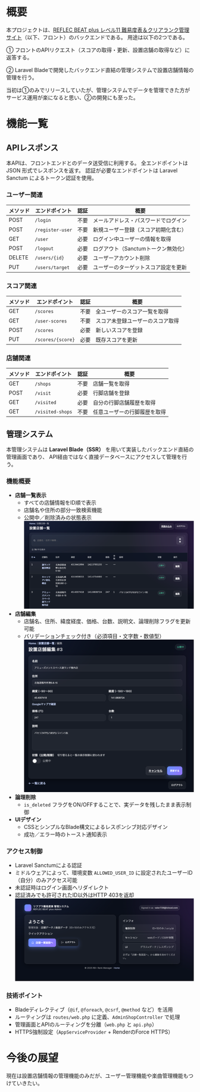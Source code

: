 # 概要

本プロジェクトは、[REFLEC BEAT plus レベル11 難易度表＆クリアランク管理サイト](https://rbplus-rank-manager.site)（以下、フロント）のバックエンドである。
用途は以下の2つである。

① フロントのAPIリクエスト（スコアの取得・更新、設置店舗の取得など）に返答する。

② Laravel Bladeで開発したバックエンド直結の管理システムで設置店舗情報の管理を行う。

当初は①のみでリリースしていたが、管理システムでデータを管理できた方がサービス運用が楽になると思い、②の開発にも至った。

# 機能一覧
## APIレスポンス
本APIは、フロントエンドとのデータ送受信に利用する。
全エンドポイントは JSON 形式でレスポンスを返す。
認証が必要なエンドポイントは Laravel Sanctum によるトークン認証を使用。

### ユーザー関連
| メソッド   | エンドポイント          | 認証 | 概要                    |
| ------ | ---------------- | -- | --------------------- |
| POST   | `/login`         | 不要 | メールアドレス・パスワードでログイン    |
| POST   | `/register-user` | 不要 | 新規ユーザー登録（スコア初期化含む）    |
| GET    | `/user`          | 必要 | ログイン中ユーザーの情報を取得       |
| POST   | `/logout`        | 必要 | ログアウト（Sanctumトークン無効化） |
| DELETE | `/users/{id}`    | 必要 | ユーザーアカウント削除           |
| PUT    | `/users/target`  | 必要 | ユーザーのターゲットスコア設定を更新    |

### スコア関連
| メソッド | エンドポイント           | 認証 | 概要               |
| ---- | ----------------- | -- | ---------------- |
| GET  | `/scores`         | 不要 | 全ユーザーのスコア一覧を取得   |
| GET  | `/user-scores`    | 不要 | スコア未登録ユーザーのスコア取得 |
| POST | `/scores`         | 必要 | 新しいスコアを登録        |
| PUT  | `/scores/{score}` | 必要 | 既存スコアを更新         |

### 店舗関連
| メソッド | エンドポイント          | 認証 | 概要             |
| ---- | ---------------- | -- | -------------- |
| GET  | `/shops`         | 不要 | 店舗一覧を取得        |
| POST | `/visit`         | 必要 | 行脚店舗を登録        |
| GET  | `/visited`       | 必要 | 自分の行脚店舗履歴を取得   |
| GET  | `/visited-shops` | 不要 | 任意ユーザーの行脚履歴を取得 |

## 管理システム
本管理システムは **Laravel Blade（SSR）** を用いて実装したバックエンド直結の管理画面であり、 API経由ではなく直接データベースにアクセスして管理を行う。

### 機能概要
- **店舗一覧表示**  
  - すべての店舗情報をID順で表示  
  - 店舗名や住所の部分一致検索機能  
  - 公開中／削除済みの状態表示
![設置店舗一覧](./public/管理画面設置店舗一覧.png)
- **店舗編集**  
  - 店舗名、住所、緯度経度、価格、台数、説明文、論理削除フラグを更新可能  
  - バリデーションチェック付き（必須項目・文字数・数値型）
![設置店舗編集](./public/管理画面設置店舗編集.png)
- **論理削除**  
  - `is_deleted` フラグをON/OFFすることで、実データを残したまま表示制御
- **UIデザイン**  
  - CSSとシンプルなBlade構文によるレスポンシブ対応デザイン 
  - 成功／エラー時のトースト通知表示

### アクセス制御
- Laravel Sanctumによる認証
- ミドルウェアによって、環境変数 `ALLOWED_USER_ID` に設定されたユーザーID（自分）のみアクセス可能
- 未認証時はログイン画面へリダイレクト
- 認証済みでも許可されたID以外はHTTP 403を返却
![ログイン](./public/管理画面ログイン.png)

### 技術ポイント
- Bladeディレクティブ（`@if`, `@foreach`, `@csrf`, `@method` など）を活用
- ルーティングは `routes/web.php` に定義、`AdminShopController` で処理
- 管理画面とAPIのルーティングを分離（`web.php` と `api.php`）
- HTTPS強制設定（`AppServiceProvider` + RenderのForce HTTPS）

# 今後の展望
現在は設置店舗情報の管理機能のみだが、ユーザー管理機能や楽曲管理機能もつけていきたい。
